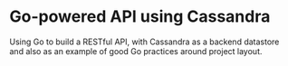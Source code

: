 # Go-powered API using Cassandra

Using Go to build a RESTful API, with Cassandra as a backend datastore
and also as an example of good Go practices around project layout.

